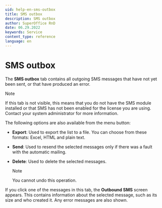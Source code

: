 ```yaml
---
uid: help-en-sms-outbox
title: SMS outbox
description: SMS outbox
author: SuperOffice RnD
date: 06.29.2022
keywords: Service
content_type: reference
language: en
---
```


# SMS outbox

The **SMS outbox** tab contains all outgoing SMS messages that have not yet been sent, or that have produced an error.

> [!NOTE]
> If this tab is not visible, this means that you do not have the SMS module installed or that SMS has not been enabled for the license you are using. Contact your system administrator for more information.

The following options are also available from the menu button:

* **Export**: Used to export the list to a file. You can choose from these formats: Excel, HTML and plain text.

* **Send**: Used to resend the selected messages only if there was a fault with the automatic mailing.

* **Delete**: Used to delete the selected messages.

    > [!NOTE]
    > You cannot undo this operation.

If you click one of the messages in this tab, the **Outbound SMS** screen appears. This contains information about the selected message, such as its size and who created it. Any error messages are also shown.

